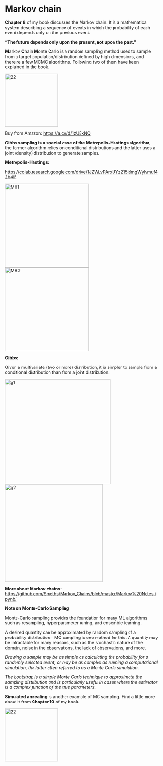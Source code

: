 
# Markov chain

**Chapter 8** of my book discusses the Markov chain. It is a mathematical system describing a sequence of events in which the probability of each event depends only on the previous event.

 **“The future depends only upon the present, not upon the past."**

**M**arkov **C**hain **M**onte **C**arlo is a random sampling method used to sample from a target population/distribution defined by high dimensions, and there're a few MCMC algorithms. Following two of them have been explained in the book.   

<img width="174" alt="22" src="https://github.com/user-attachments/assets/ac96a335-b68f-411e-bb73-85ba84ed70aa">

Buy from Amazon: https://a.co/d/1zUEkNQ

**Gibbs sampling is a special case of the Metropolis-Hastings algorithm**, the former algorithm relies on conditional distributions and the latter uses a joint (density) distribution to generate samples.

**Metropolis-Hastings:**

https://colab.research.google.com/drive/1JZWLvPArxUYz215idmgWylvmuf42b4lF



<img width="276" alt="MH1" src="https://github.com/user-attachments/assets/744fcf54-3cd2-408f-9cb9-224b822f179a">

<img width="276" alt="MH2" src="https://github.com/user-attachments/assets/43b5d6c8-e89c-42b8-8314-115693133e5e">


**Gibbs:**

Given a multivariate (two or more) distribution, it is simpler to sample from a conditional distribution than from a joint distribution.

<img width="347" alt="g1" src="https://github.com/user-attachments/assets/1a28c36f-a58b-4ba1-a3cd-af611bfca32e">
<img width="322" alt="g2" src="https://github.com/user-attachments/assets/9e593afd-ec97-4cd0-9bf1-66d4b885696b">


**More about Markov chains:** https://github.com/Smeths/Markov_Chains/blob/master/Markov%20Notes.ipynb/


**Note on Monte-Carlo Sampling**

Monte-Carlo sampling provides the foundation for many ML algorithms such as resampling, hyperparameter tuning, and ensemble learning. 

A desired quantity can be approximated by random sampling of a probability distribution - MC sampling is one method for this. A quantity may be intractable for many reasons, such as the stochastic nature of the domain, noise in the observations, the lack of observations, and more. 

*Drawing a sample may be as simple as calculating the probability for a randomly selected event, or may be as complex as running a computational simulation, the latter often referred to as a Monte Carlo simulation.*

*The bootstrap is a simple Monte Carlo technique to approximate the sampling distribution and is particularly useful in cases where the estimator is a complex function of the true parameters.*

**Simulated annealing** is another example of MC sampling. Find a little more about it from **Chapter 10** of my book. 

<img width="174" alt="22" src="https://github.com/user-attachments/assets/ac96a335-b68f-411e-bb73-85ba84ed70aa">



